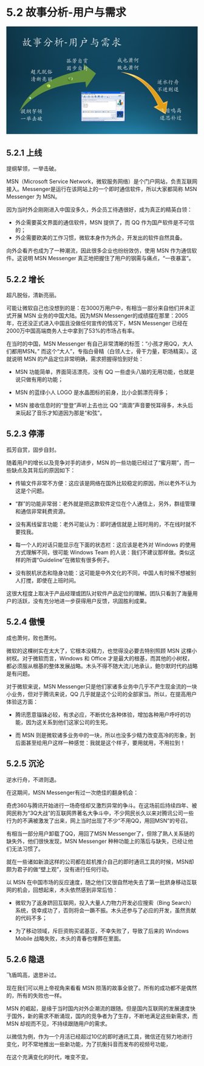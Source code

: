 # 5.2 故事分析-用户与需求

<img src="Images/Slide3.JPG"/>

## 5.2.1 上线

提纲挈领，一举击破。

MSN（Microsoft Service Network，微软服务网络）是个门户网站，负责互联网接入。Messenger是运行在该网站上的一个即时通信软件，所以大家都简称 MSN Messenger 为 MSN。

因为当时外企刚刚进入中国没多久，外企员工待遇很好，成为真正的精英白领：
- 外企需要英文界面的通信软件，MSN 提供了，而 QQ 作为国产软件是不可信的；
- 外企需要欧美的工作习惯，微软本身作为外企，开发出的软件自然具备。

向外企看齐也成为了一种潮流，因此很多企业也纷纷效仿，使用 MSN 作为通信软件。这说明 MSN Messenger 真正地把握住了用户的钢需与痛点，“一夜暴富”。

## 5.2.2 增长

超凡脱俗，清新亮丽。

可能让微软自己也没想到的是：在3000万用户中，有相当一部分来自他们并未正式开展 MSN 业务的中国大陆。因为MSN Messenger的成绩摆在那里：2005年，在还没正式进入中国且没做任何宣传的情况下，MSN Messenger 已经在2000万中国高端商务人士中拿到了53%的市场占有率。

在当时的中国，MSN Messenger 有自己非常清晰的标签：“小孩才用QQ，大人们都用MSN。” 而这个“大人”，专指白骨精（白领人士，骨干力量，职场精英）。这就说明 MSN 的产品定位非常明确，需求把握得恰到好处：

- MSN 功能简单，界面简洁漂亮，没有 QQ 一些虚头八脑的无用功能，也就是说只做有用的功能；
  
- MSN 的蓝绿小人 LOGO 是水晶图标的前身，比小企鹅漂亮得多；
  
- MSN 接收信息时的“登登”声听上去也比 QQ “滴滴”声音要悦耳得多，木头后来玩起了音乐才知道因为那是“和弦”。

## 5.2.3 停滞

孤芳自赏，固步自封。

随着用户的增长以及竞争对手的进步，MSN 的一些功能已经过了“蜜月期”，而一些缺点及其背后的原因如下：

- 传输文件非常不方便：这应该是网络在国外比较稳定的原因，所以老外不认为这是个问题。

- “群”的功能非常弱：老外就是把这款软件定位在个人通信上，另外，群组管理和通信非常耗费资源。

- 没有离线留言功能：老外可能认为：即时通信就是上班时用的，不在线时就不要找我。

- 每一个人的对话只能显示在下面的状态栏：这应该是老外对 Windows 的使用方式理解不同，很可能 Windows Team 的人说：我们不建议那样做。类似这样的所谓“Guideline”在微软有很多例子。

- 没有脱机状态和隐身功能：这可能是中外文化的不同，中国人有时候不想被别人打搅，即使在上班时间。

这很大程度上取决于产品经理或团队对软件产品定位的理解。团队只看到了海量用户的活跃，没有充分地进一步获得用户反馈，巩固胜利成果。

## 5.2.4 傲慢

成也萧何，败也萧何。

微软的这棵树实在太大了，它根本没精力，也觉得没必要去特别照顾 MSN 这棵小树杈。对于微软而言，Windows 和 Office 才是最大的根基，而其他的小树杈，都必须服从根基的整体发展战略。木头不得不随大流儿地承认，鲍尔默时代的战略是有问题。

对于微软来说，MSN Messenger只是他们家诸多业务中几乎不产生现金流的一块小业务，但对于腾讯来说，QQ 几乎就是这个公司的全部家当。所以，在提高用户体验这方面：

- 腾讯愿意锱铢必较，有求必应，不断优化各种体验，增加各种用户呼吁的功能，因为这关系到他们这家公司的生死。

- 而 MSN 则是微软诸多业务中的一块，所以也没多少精力改变高冷的形象，到后面甚至给用户这样一种感觉：我就是这个样子，要用就用，不用拉到！

## 5.2.5 沉沦

逆水行舟，不进则退。

在这期间，MSN Messenger有过一次绝佳的翻身机会：

奇虎360与腾讯开始进行一场奇怪却又激烈异常的争斗。在这场前后持续四年、被网民称为“3Q大战”的互联网界著名大争斗中，不少网民长久以来对腾讯公司一些行为的不满被激发了出来，网上当时出现了不少“不用QQ，用回MSN”的号召。

有相当一部分用户卸载了QQ，用回了MSN Messenger了，但除了熟人关系链的缺失外，他们很快发现，MSN Messenger 种种功能上的落后与缺失，已经让他们无法习惯了。

就在一些诸如新浪这样的公司都在趁机推介自己的即时通讯工具的时候，MSN却颇为君子的做“壁上观”，没有进行任何行动。

以 MSN 在中国市场的反应速度，随之他们又很自然地失去了第一批跻身移动互联网的机会，回想起来，木头依然感到非常后怕：

- 微软为了返身跻回互联网，投入大量人力物力开发必应搜索（Bing Search）系统，侥幸成功了，否则将会一蹶不振。木头还参与了必应的开发，虽然贡献的代码不多；

- 为了移动领域，斥巨资购买诺基亚，不幸失败了，导致了后来的 Windows Mobile 战略失败，木头的青春也埋葬在里面。

## 5.2.6 隐退

飞盾鸣高，退思补过。

现在我们可以用上帝视角来看看 MSN 陨落的故事全貌了。所有的成功都不是偶然的，所有的失败也一样。

MSN 的崛起，是缘于当时国内对外企潮流的跟随。但是国内互联网的发展速度快于国外，新的需求不断涌现，国内的竞争者为了生存，不断地满足这些新需求，而 MSN 却视而不见，不持续跟随用户的需求。

以微信为例，作为一个月活已经超过10亿的即时通讯工具，微信还在努力地进行变化，时不常地推出一些新功能，为了抗衡抖音而发布的视频号功能，

在这个充满变化的时代，唯变不变。


